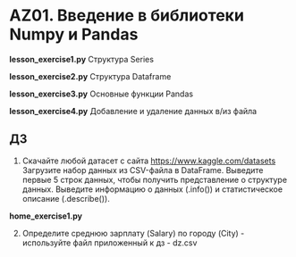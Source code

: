 # AZ01. Введение в библиотеки Numpy и Pandas

**lesson_exercise1.py**
Структура Series

**lesson_exercise2.py**
Структура Dataframe

**lesson_exercise3.py**
Основные функции Pandas

**lesson_exercise4.py**
Добавление и удаление данных в/из файла

## ДЗ
1. Скачайте любой датасет с сайта https://www.kaggle.com/datasets
Загрузите набор данных из CSV-файла в DataFrame.
Выведите первые 5 строк данных, чтобы получить представление о структуре данных.
Выведите информацию о данных (.info()) и статистическое описание (.describe()).

**home_exercise1.py**

2. Определите среднюю зарплату (Salary) по городу (City) - используйте файл приложенный к дз - dz.csv